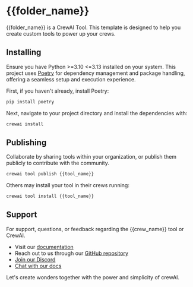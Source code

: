 # {{folder_name}}

{{folder_name}} is a CrewAI Tool. This template is designed to help you create
custom tools to power up your crews.

## Installing

Ensure you have Python >=3.10 <=3.13 installed on your system. This project
uses [Poetry](https://python-poetry.org/) for dependency management and package
handling, offering a seamless setup and execution experience.

First, if you haven't already, install Poetry:

```bash
pip install poetry
```

Next, navigate to your project directory and install the dependencies with:

```bash
crewai install
```

## Publishing

Collaborate by sharing tools within your organization, or publish them publicly
to contribute with the community.

```bash
crewai tool publish {{tool_name}}
```

Others may install your tool in their crews running:

```bash
crewai tool install {{tool_name}}
```

## Support

For support, questions, or feedback regarding the {{crew_name}} tool or CrewAI.

- Visit our [documentation](https://docs.crewai.com)
- Reach out to us through our [GitHub repository](https://github.com/joaomdmoura/crewai)
- [Join our Discord](https://discord.com/invite/X4JWnZnxPb)
- [Chat with our docs](https://chatg.pt/DWjSBZn)

Let's create wonders together with the power and simplicity of crewAI.
